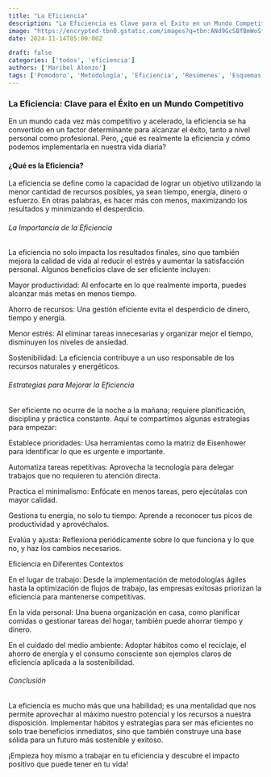 ```yaml
---
title: "La Eficiencia"
description: "La Eficiencia es Clave para el Éxito en un Mundo Competitivo"
image: "https://encrypted-tbn0.gstatic.com/images?q=tbn:ANd9GcSBfBmWoSfrUJ2GMxIXUsffaikgaTb0uhp9-YTQqQUQ3OHoIRJNWrYkSOlHZrxZa78Y4tc&usqp=CAU"
date: 2024-11-14T05:00:00Z

draft: false
categories: ['todos', 'eficiencia']
authors: ['Maribel Alonzo']
tags: ['Pomodoro', 'Metodología', 'Eficiencia', 'Resúmenes', 'Esquemas']
---
```



### La Eficiencia: Clave para el Éxito en un Mundo Competitivo

En un mundo cada vez más competitivo y acelerado, la eficiencia se ha convertido en un factor determinante para alcanzar el éxito, tanto a nivel personal como profesional. Pero, ¿qué es realmente la eficiencia y cómo podemos implementarla en nuestra vida diaria?

#### ¿Qué es la Eficiencia?

La eficiencia se define como la capacidad de lograr un objetivo utilizando la menor cantidad de recursos posibles, ya sean tiempo, energía, dinero o esfuerzo. En otras palabras, es hacer más con menos, maximizando los resultados y minimizando el desperdicio.

###### La Importancia de la Eficiencia

La eficiencia no solo impacta los resultados finales, sino que también mejora la calidad de vida al reducir el estrés y aumentar la satisfacción personal. Algunos beneficios clave de ser eficiente incluyen:

Mayor productividad: Al enfocarte en lo que realmente importa, puedes alcanzar más metas en menos tiempo.

Ahorro de recursos: Una gestión eficiente evita el desperdicio de dinero, tiempo y energía.

Menor estrés: Al eliminar tareas innecesarias y organizar mejor el tiempo, disminuyen los niveles de ansiedad.

Sostenibilidad: La eficiencia contribuye a un uso responsable de los recursos naturales y energéticos.

###### Estrategias para Mejorar la Eficiencia

Ser eficiente no ocurre de la noche a la mañana; requiere planificación, disciplina y práctica constante. Aquí te compartimos algunas estrategias para empezar:

Establece prioridades: Usa herramientas como la matriz de Eisenhower para identificar lo que es urgente e importante.

Automatiza tareas repetitivas: Aprovecha la tecnología para delegar trabajos que no requieren tu atención directa.

Practica el minimalismo: Enfócate en menos tareas, pero ejecútalas con mayor calidad.

Gestiona tu energía, no solo tu tiempo: Aprende a reconocer tus picos de productividad y aprovéchalos.

Evalúa y ajusta: Reflexiona periódicamente sobre lo que funciona y lo que no, y haz los cambios necesarios.

Eficiencia en Diferentes Contextos

En el lugar de trabajo: Desde la implementación de metodologías ágiles hasta la optimización de flujos de trabajo, las empresas exitosas priorizan la eficiencia para mantenerse competitivas.

En la vida personal: Una buena organización en casa, como planificar comidas o gestionar tareas del hogar, también puede ahorrar tiempo y dinero.

En el cuidado del medio ambiente: Adoptar hábitos como el reciclaje, el ahorro de energía y el consumo consciente son ejemplos claros de eficiencia aplicada a la sostenibilidad.

###### Conclusión

La eficiencia es mucho más que una habilidad; es una mentalidad que nos permite aprovechar al máximo nuestro potencial y los recursos a nuestra disposición. Implementar hábitos y estrategias para ser más eficientes no solo trae beneficios inmediatos, sino que también construye una base sólida para un futuro más sostenible y exitoso.

¡Empieza hoy mismo a trabajar en tu eficiencia y descubre el impacto positivo que puede tener en tu vida!





[//]: # (These are reference links used in the body of this note and get stripped out when the markdown processor does its job. There is no need to format nicely because it shouldn't be seen. Thanks SO - http://stackoverflow.com/questions/4823468/store-comments-in-markdown-syntax)

   [dill]: <https://github.com/joemccann/dillinger>
   [git-repo-url]: <https://github.com/joemccann/dillinger.git>
   [john gruber]: <http://daringfireball.net>
   [df1]: <http://daringfireball.net/projects/markdown/>
   [markdown-it]: <https://github.com/markdown-it/markdown-it>
   [Ace Editor]: <http://ace.ajax.org>
   [node.js]: <http://nodejs.org>
   [Twitter Bootstrap]: <http://twitter.github.com/bootstrap/>
   [jQuery]: <http://jquery.com>
   [@tjholowaychuk]: <http://twitter.com/tjholowaychuk>
   [express]: <http://expressjs.com>
   [AngularJS]: <http://angularjs.org>
   [Gulp]: <http://gulpjs.com>

   [PlDb]: <https://github.com/joemccann/dillinger/tree/master/plugins/dropbox/README.md>
   [PlGh]: <https://github.com/joemccann/dillinger/tree/master/plugins/github/README.md>
   [PlGd]: <https://github.com/joemccann/dillinger/tree/master/plugins/googledrive/README.md>
   [PlOd]: <https://github.com/joemccann/dillinger/tree/master/plugins/onedrive/README.md>
   [PlMe]: <https://github.com/joemccann/dillinger/tree/master/plugins/medium/README.md>
   [PlGa]: <https://github.com/RahulHP/dillinger/blob/master/plugins/googleanalytics/README.md>

   


